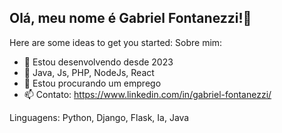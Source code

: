 ## Olá, meu nome é Gabriel Fontanezzi!👋

Here are some ideas to get you started:
Sobre mim:
- 🔭 Estou desenvolvendo desde 2023
- 🌱 Java, Js, PHP, NodeJs, React
- 👯 Estou procurando um emprego
- 📫 Contato: https://www.linkedin.com/in/gabriel-fontanezzi/

Linguagens:
Python, Django, Flask, Ia, Java

